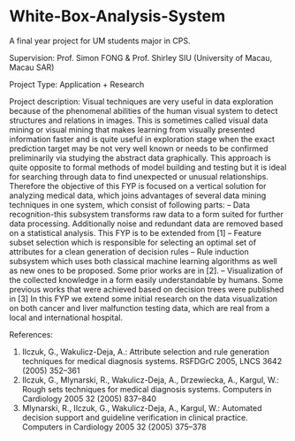 # White-Box-Analysis-System

A final year project for UM students major in CPS.

Supervision: 
Prof. Simon FONG & Prof. Shirley SIU (University of Macau, Macau SAR) 

Project Type: Application + Research

Project description: 
Visual techniques are very useful in data exploration because of the phenomenal abilities of the human visual system to detect structures and relations in images. 
This is sometimes called visual data mining or visual mining that makes learning from visually presented information faster and is quite useful in exploration stage when the exact prediction target may be not very well known or needs to be confirmed preliminarily via studying the abstract data graphically. 
This approach is quite opposite to formal methods of model building and testing but it is ideal for searching through data to find unexpected or unusual relationships. Therefore the objective of this FYP is focused on a vertical solution for analyzing medical data, which joins advantages of several data mining techniques in one system, which consist of following parts: 
– Data recognition-this subsystem transforms raw data to a form suited for further data processing. Additionally noise and redundant data are removed based on a statistical analysis. This FYP is to be extended from [1]
– Feature subset selection which is responsible for selecting an optimal set of attributes for a clean generation of decision rules
– Rule induction subsystem which uses both classical machine learning algorithms as well as new ones to be proposed. Some prior works are in [2].
– Visualization of the collected knowledge in a form easily understandable by humans. Some previous works that were achieved based on decision trees were published in [3] 
In this FYP we extend some initial research on the data visualization on both cancer and liver malfunction testing data, which are real from a local and international hospital.

References:
1. Ilczuk, G., Wakulicz-Deja, A.: Attribute selection and rule generation techniques for medical diagnosis systems. RSFDGrC 2005, LNCS 3642 (2005) 352–361
2.  Ilczuk, G., Mlynarski, R., Wakulicz-Deja, A., Drzewiecka, A., Kargul, W.: Rough sets techniques for medical diagnosis systems. Computers in Cardiology 2005 32 (2005) 837–840
3. Mlynarski, R., Ilczuk, G., Wakulicz-Deja, A., Kargul, W.: Automated decision support and guideline verification in clinical practice. Computers in Cardiology 2005 32 (2005) 375–378
